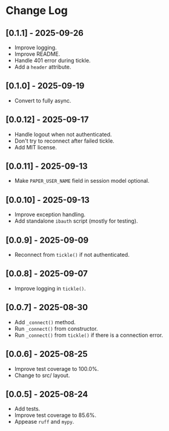 # Change Log

## [0.1.1] - 2025-09-26

- Improve logging.
- Improve README.
- Handle 401 error during tickle.
- Add a `header` attribute.

## [0.1.0] - 2025-09-19

- Convert to fully async.

## [0.0.12] - 2025-09-17

- Handle logout when not authenticated.
- Don't try to reconnect after failed tickle.
- Add MIT license.

## [0.0.11] - 2025-09-13

- Make `PAPER_USER_NAME` field in session model optional.

## [0.0.10] - 2025-09-13

- Improve exception handling.
- Add standalone `ibauth` script (mostly for testing).

## [0.0.9] - 2025-09-09

- Reconnect from `tickle()` if not authenticated.

## [0.0.8] - 2025-09-07

- Improve logging in `tickle()`.

## [0.0.7] - 2025-08-30

- Add `_connect()` method.
- Run `_connect()` from constructor.
- Run `_connect()` from `tickle()` if there is a connection error.

## [0.0.6] - 2025-08-25

- Improve test coverage to 100.0%.
- Change to src/ layout.

## [0.0.5] - 2025-08-24

- Add tests.
- Improve test coverage to 85.6%.
- Appease `ruff` and `mypy`.
